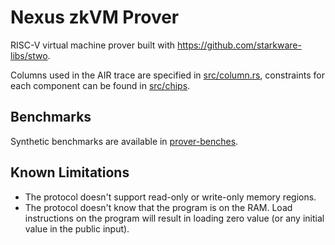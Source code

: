 # Nexus zkVM Prover

RISC-V virtual machine prover built with https://github.com/starkware-libs/stwo.

Columns used in the AIR trace are specified in [src/column.rs](src/column.rs), constraints for each component can be found in [src/chips](src/chips).

## Benchmarks

Synthetic benchmarks are available in [prover-benches](../prover-benches/).

## Known Limitations

* The protocol doesn't support read-only or write-only memory regions.
* The protocol doesn't know that the program is on the RAM. Load instructions on the program will result in loading zero value (or any initial value in the public input).
